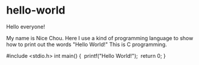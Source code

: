 # hello-world

Hello everyone!

My name is Nice Chou.
Here I use a kind of programming language to show how to print out the words "Hello World!"
This is C programming.

#include <stdio.h>
int main()
{
  printf("Hello World!");
  return 0;
}

